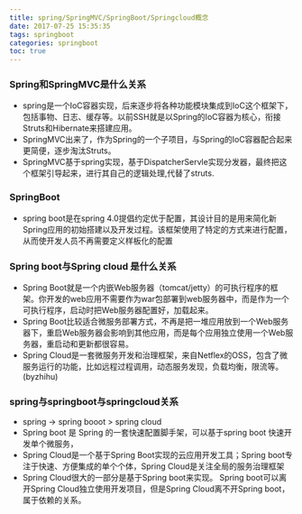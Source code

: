 ```yaml
---
title: spring/SpringMVC/SpringBoot/Springcloud概念
date: 2017-07-25 15:35:35
tags: springboot
categories: springboot
toc: true
---
```


### Spring和SpringMVC是什么关系
- spring是一个IoC容器实现，后来逐步将各种功能模块集成到IoC这个框架下，包括事物、日志、缓存等。以前SSH就是以Spring的IoC容器为核心，衔接Struts和Hibernate来搭建应用。 
- SpringMVC出来了，作为Spring的一个子项目，与Spring的IoC容器配合起来更简便，逐步淘汰Struts。
- SpringMVC基于spring实现，基于DispatcherServle实现分发器，最终把这个框架引导起来，进行其自己的逻辑处理,代替了struts.

<!-- more -->


### SpringBoot
- spring boot是在spring 4.0提倡约定优于配置，其设计目的是用来简化新Spring应用的初始搭建以及开发过程。该框架使用了特定的方式来进行配置，从而使开发人员不再需要定义样板化的配置

### Spring boot与Spring cloud 是什么关系
- Spring Boot就是一个内嵌Web服务器（tomcat/jetty）的可执行程序的框架。你开发的web应用不需要作为war包部署到web服务器中，而是作为一个可执行程序，启动时把Web服务器配置好，加载起来。
-  Spring Boot比较适合微服务部署方式，不再是把一堆应用放到一个Web服务器下，重启Web服务器会影响到其他应用，而是每个应用独立使用一个Web服务器，重启动和更新都很容易。 
-  Spring Cloud是一套微服务开发和治理框架，来自Netflex的OSS，包含了微服务运行的功能，比如远程过程调用，动态服务发现，负载均衡，限流等。(byzhihu)

### spring与springboot与springcloud关系
- spring -> spring booot > spring cloud 
- Spring boot 是 Spring 的一套快速配置脚手架，可以基于spring boot 快速开发单个微服务，
- Spring Cloud是一个基于Spring Boot实现的云应用开发工具；Spring boot专注于快速、方便集成的单个个体，Spring Cloud是关注全局的服务治理框架
- Spring Cloud很大的一部分是基于Spring boot来实现。 Spring boot可以离开Spring Cloud独立使用开发项目，但是Spring Cloud离不开Spring boot，属于依赖的关系。 